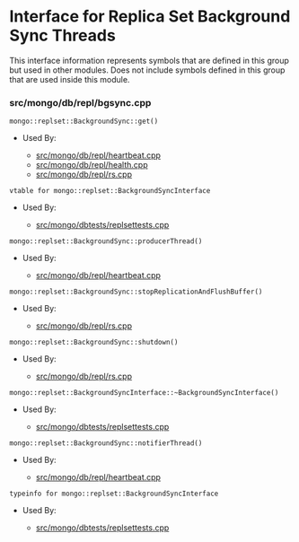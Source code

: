 
# Interface for Replica Set Background Sync Threads
This interface information represents symbols that are defined in this group but used in other modules.  Does not include symbols defined in this group that are used inside this module.

### src/mongo/db/repl/bgsync.cpp

<div></div>

    mongo::replset::BackgroundSync::get()

- Used By:

    - [src/mongo/db/repl/heartbeat.cpp](../../../../replication/replica\_set\_state)
    - [src/mongo/db/repl/health.cpp](../../../../replication/replica\_set\_state)
    - [src/mongo/db/repl/rs.cpp](../../../../replication/replica\_set\_state)

<div></div>

    vtable for mongo::replset::BackgroundSyncInterface

- Used By:

    - [src/mongo/dbtests/replsettests.cpp](../../../../tests/unit\_tests)

<div></div>

    mongo::replset::BackgroundSync::producerThread()

- Used By:

    - [src/mongo/db/repl/heartbeat.cpp](../../../../replication/replica\_set\_state)

<div></div>

    mongo::replset::BackgroundSync::stopReplicationAndFlushBuffer()

- Used By:

    - [src/mongo/db/repl/rs.cpp](../../../../replication/replica\_set\_state)

<div></div>

    mongo::replset::BackgroundSync::shutdown()

- Used By:

    - [src/mongo/db/repl/rs.cpp](../../../../replication/replica\_set\_state)

<div></div>

    mongo::replset::BackgroundSyncInterface::~BackgroundSyncInterface()

- Used By:

    - [src/mongo/dbtests/replsettests.cpp](../../../../tests/unit\_tests)

<div></div>

    mongo::replset::BackgroundSync::notifierThread()

- Used By:

    - [src/mongo/db/repl/heartbeat.cpp](../../../../replication/replica\_set\_state)

<div></div>

    typeinfo for mongo::replset::BackgroundSyncInterface

- Used By:

    - [src/mongo/dbtests/replsettests.cpp](../../../../tests/unit\_tests)
